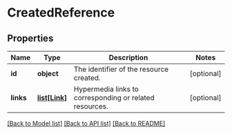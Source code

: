 # CreatedReference

## Properties
Name | Type | Description | Notes
------------ | ------------- | ------------- | -------------
**id** | **object** | The identifier of the resource created. | [optional] 
**links** | [**list[Link]**](Link.md) | Hypermedia links to corresponding or related resources. | [optional] 

[[Back to Model list]](../README.md#documentation-for-models) [[Back to API list]](../README.md#documentation-for-api-endpoints) [[Back to README]](../README.md)


